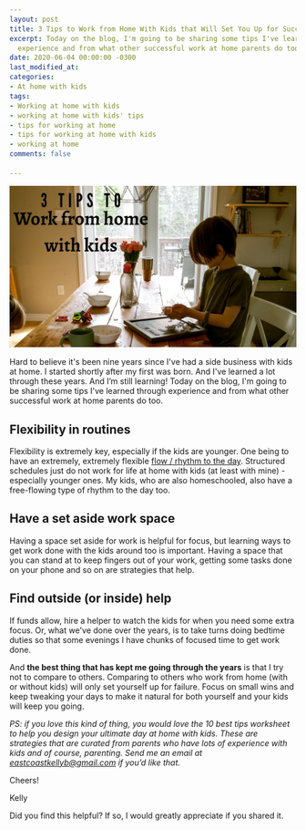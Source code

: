 ```yaml
---
layout: post
title: 3 Tips to Work from Home With Kids that Will Set You Up for Success
excerpt: Today on the blog, I'm going to be sharing some tips I've learned through
  experience and from what other successful work at home parents do too.
date: 2020-06-04 00:00:00 -0300
last_modified_at: 
categories:
- At home with kids
tags:
- Working at home with kids
- working at home with kids' tips
- tips for working at home
- tips for working at home with kids
- working at home
comments: false

---
```

![Picture of my son at the dining table](/assets/img/20200603_211726_0000.png "diningtable")

Hard to believe it's been nine years since I've had a side business with kids at home. I started shortly after my first was born. And I've learned a lot through these years. And I’m still learning! Today on the blog, I'm going to be sharing some tips I've learned through experience and from what other successful work at home parents do too.

## Flexibility in routines

Flexibility is extremely key, especially if the kids are younger. One being to have an extremely, extremely flexible [flow / rhythm to the day](https://www.eastcoastkelly.com/at%20home%20with%20kids/planning/2020/05/21/how-to-create-a-daily-rhythm-at-home.html). Structured schedules just do not work for life at home with kids (at least with mine) - especially younger ones. My kids, who are also homeschooled, also have a free-flowing type of rhythm to the day too. 

## Have a set aside work space

Having a space set aside for work is helpful for focus, but learning ways to get work done with the kids around too is important. Having a space that you can stand at to keep fingers out of your work, getting some tasks done on your phone and so on are strategies that help.

## Find outside (or inside) help

If funds allow, hire a helper to watch the kids for when you need some extra focus. Or, what we've done over the years, is to take turns doing bedtime duties so that some evenings I have chunks of focused time to get work done.  
   
And **the best thing that has kept me going through the years** is that I try not to compare to others. Comparing to others who work from home (with or without kids) will only set yourself up for failure. Focus on small wins and keep tweaking your days to make it natural for both yourself and your kids will keep you going.  
   
_PS: if you love this kind of thing, you would love the 10 best tips worksheet to help you design your ultimate day at home with kids. These are strategies that are curated from parents who have lots of experience with kids and of course, parenting. Send me an email at eastcoastkellyb@gmail.com if you’d like that._

Cheers!

Kelly

Did you find this helpful? If so, I would greatly appreciate if you shared it.